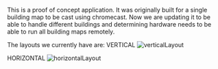 This is a proof of concept application.  It was originally built for a single building map to be cast using chromecast.  Now we are updating it to be able to handle different buildings and determining hardware needs to be able to run all building maps remotely. 

The layouts we currently have are:
VERTICAL
![verticalLayout](https://user-images.githubusercontent.com/29530700/56745175-1b46d580-6737-11e9-9cc1-d1e400b937b9.png)

HORIZONTAL
![horizontalLayout](https://user-images.githubusercontent.com/29530700/56745327-619c3480-6737-11e9-9bb9-eb4812acfb55.png)

